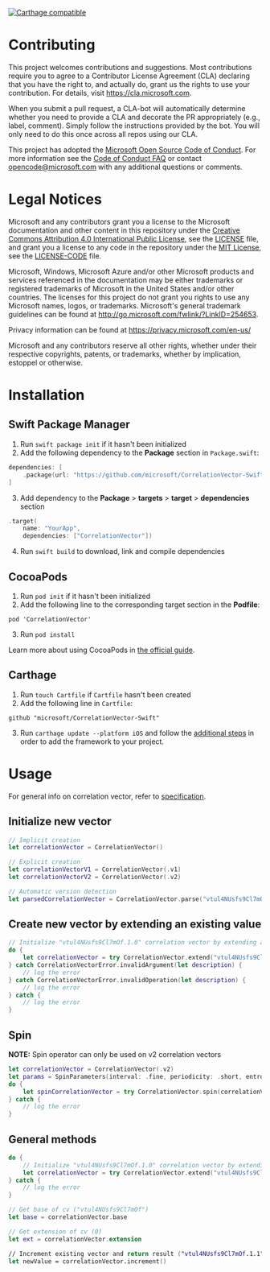 [![Carthage compatible](https://img.shields.io/badge/Carthage-compatible-4BC51D.svg?style=flat)](https://github.com/Carthage/Carthage)

# Contributing

This project welcomes contributions and suggestions.  Most contributions require you to agree to a
Contributor License Agreement (CLA) declaring that you have the right to, and actually do, grant us
the rights to use your contribution. For details, visit https://cla.microsoft.com.

When you submit a pull request, a CLA-bot will automatically determine whether you need to provide
a CLA and decorate the PR appropriately (e.g., label, comment). Simply follow the instructions
provided by the bot. You will only need to do this once across all repos using our CLA.

This project has adopted the [Microsoft Open Source Code of Conduct](https://opensource.microsoft.com/codeofconduct/).
For more information see the [Code of Conduct FAQ](https://opensource.microsoft.com/codeofconduct/faq/) or
contact [opencode@microsoft.com](mailto:opencode@microsoft.com) with any additional questions or comments.

# Legal Notices

Microsoft and any contributors grant you a license to the Microsoft documentation and other content
in this repository under the [Creative Commons Attribution 4.0 International Public License](https://creativecommons.org/licenses/by/4.0/legalcode),
see the [LICENSE](LICENSE) file, and grant you a license to any code in the repository under the [MIT License](https://opensource.org/licenses/MIT), see the
[LICENSE-CODE](LICENSE-CODE) file.

Microsoft, Windows, Microsoft Azure and/or other Microsoft products and services referenced in the documentation
may be either trademarks or registered trademarks of Microsoft in the United States and/or other countries.
The licenses for this project do not grant you rights to use any Microsoft names, logos, or trademarks.
Microsoft's general trademark guidelines can be found at http://go.microsoft.com/fwlink/?LinkID=254653.

Privacy information can be found at https://privacy.microsoft.com/en-us/

Microsoft and any contributors reserve all other rights, whether under their respective copyrights, patents,
or trademarks, whether by implication, estoppel or otherwise.

# Installation

## Swift Package Manager

1. Run `swift package init` if it hasn't been initialized
2. Add the following dependency to the **Package** section in `Package.swift`:

```swift
dependencies: [
    .package(url: "https://github.com/microsoft/CorrelationVector-Swift.git", from: "1.0.0")
]
```

3. Add dependency to the **Package** > **targets** > **target** > **dependencies** section

```swift
.target(
    name: "YourApp",
    dependencies: ["CorrelationVector"])
```

4. Run `swift build` to download, link and compile dependencies

## CocoaPods

1. Run `pod init` if it hasn't been initialized
2. Add the following line to the corresponding target section in the **Podfile**:

```
pod 'CorrelationVector'
```

3. Run `pod install`

Learn more about using CocoaPods in [the official guide](https://guides.cocoapods.org/using/using-cocoapods.html).

## Carthage

1. Run `touch Cartfile` if `Cartfile` hasn't been created
2. Add the following line in `Cartfile`:

```
github "microsoft/CorrelationVector-Swift"
```

3. Run `carthage update --platform iOS` and follow the [additional steps](https://github.com/Carthage/Carthage#getting-started) in order to add the framework to your project.

# Usage

For general info on correlation vector, refer to [specification](https://github.com/microsoft/CorrelationVector/blob/master/cV%20-%202.1.md).

## Initialize new vector

```swift
// Implicit creation
let correlationVector = CorrelationVector()

// Explicit creation
let correlationVectorV1 = CorrelationVector(.v1)
let correlationVectorV2 = CorrelationVector(.v2)

// Automatic version detection
let parsedCorrelationVector = CorrelationVector.parse("vtul4NUsfs9Cl7mOf.1")
```

## Create new vector by extending an existing value

```swift
// Initialize "vtul4NUsfs9Cl7mOf.1.0" correlation vector by extending an existing value
do {
    let correlationVector = try CorrelationVector.extend("vtul4NUsfs9Cl7mOf.1")
} catch CorrelationVectorError.invalidArgument(let description) {
    // log the error
} catch CorrelationVectorError.invalidOperation(let description) {
    // log the error
} catch {
    // log the error
}
```

## Spin

**NOTE:** Spin operator can only be used on v2 correlation vectors

```swift
let correlationVector = CorrelationVector(.v2)
let params = SpinParameters(interval: .fine, periodicity: .short, entropy: .two)
do {
    let spinCorrelationVector = try CorrelationVector.spin(correlationVector.value, params)
} catch {
    // log the error
}
```

## General methods

```swift
do {
    // Initialize "vtul4NUsfs9Cl7mOf.1.0" correlation vector by extending an existing value
    let correlationVector = try CorrelationVector.extend("vtul4NUsfs9Cl7mOf.1")
} catch {
    // log the error
}

// Get base of cv ("vtul4NUsfs9Cl7mOf")
let base = correlationVector.base

// Get extension of cv (0)
let ext = correlationVector.extension

// Increment existing vector and return result ("vtul4NUsfs9Cl7mOf.1.1")
let newValue = correlationVector.increment()
```
